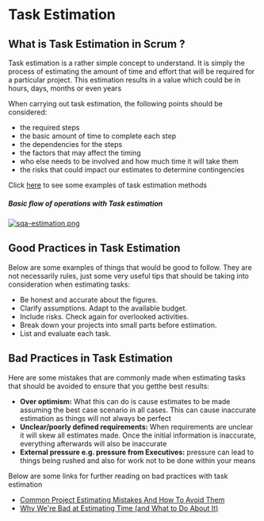 # Task Estimation

## What is Task Estimation in Scrum ?

Task estimation is a rather simple concept to understand. It is simply the process of estimating the amount of time and effort that will be required for a particular project. This estimation results in a value which could be in hours, days, months or even years

When carrying out task estimation, the following points should be considered:

- the required steps
- the basic amount of time to complete each step
- the dependencies for the steps
- the factors that may affect the timing
- who else needs to be involved and how much time it will take them
- the risks that could impact our estimates to determine contingencies

Click [here](https://www.knowledgehut.com/blog/agile/top-5-scrum-estimation-techniques-find-your-best-fit)
 to see some examples of task estimation methods
##### Basic flow of operations with Task estimation
[![sqa-estimation.png](https://i.postimg.cc/gj4tYmQF/sqa-estimation.png)](https://postimg.cc/K3kDfSmJ)


 ## Good Practices in Task Estimation
 Below are some examples of things that would be good to follow. They are not necessarily rules, just some very useful tips that should be taking into consideration when estimating tasks:
- Be honest and accurate about the figures.
- Clarify assumptions. 
Adapt to the available budget. 
- Include risks. 
Check again for overlooked activities. 
- Break down your projects into small parts before estimation.
- List and evaluate each task.

## Bad Practices in Task Estimation
Here are some mistakes that are commonly made when estimating tasks that should be avoided to ensure that you getthe best results:
- **Over optimism:** What this can do is cause estimates to be made assuming the best case scenario in all cases. This can cause inaccurate estimation as things will not always be perfect
- **Unclear/poorly defined requirements:** When requirements are unclear it will skew all estimates made. Once the initial information is inaccurate, everything afterwards will also be inaccurate
- **External pressure e.g. pressure from Executives:** pressure can lead to things being rushed and also for work not to be done within your means

Below are some links for further reading on bad practices with task estimation

- [Common Project Estimating Mistakes And How To Avoid Them](https://www.maestrocr.com/blog/common-project-estimating-mistakes-and-how-to-avoid-them)
- [Why We're Bad at Estimating Time (and What to Do About It)](https://zapier.com/blog/how-to-estimate-time/)

